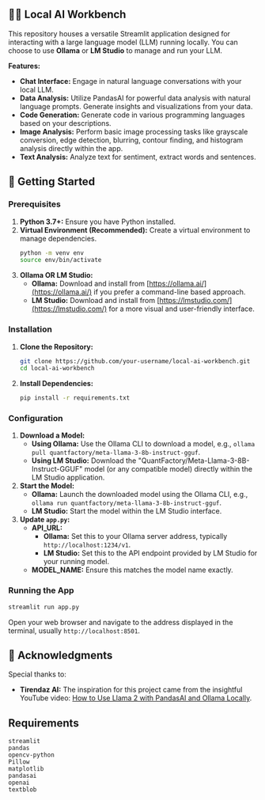 ## 🦙💡 Local AI Workbench

This repository houses a versatile Streamlit application designed for interacting with a large language model (LLM) running locally. You can choose to use **Ollama** or **LM Studio** to manage and run your LLM.

**Features:**

- **Chat Interface:** Engage in natural language conversations with your local LLM.
- **Data Analysis:** Utilize PandasAI for powerful data analysis with natural language prompts. Generate insights and visualizations from your data.
- **Code Generation:** Generate code in various programming languages based on your descriptions. 
- **Image Analysis:** Perform basic image processing tasks like grayscale conversion, edge detection, blurring, contour finding, and histogram analysis directly within the app.
- **Text Analysis:** Analyze text for sentiment, extract words and sentences.

## 🚀 Getting Started

### Prerequisites

1. **Python 3.7+:** Ensure you have Python installed.
2. **Virtual Environment (Recommended):** Create a virtual environment to manage dependencies.
   ```bash
   python -m venv env
   source env/bin/activate 
   ```
3. **Ollama OR LM Studio:**
   - **Ollama:** Download and install from [https://ollama.ai/](https://ollama.ai/) if you prefer a command-line based approach.
   - **LM Studio:** Download and install from [https://lmstudio.com/](https://lmstudio.com/) for a more visual and user-friendly interface.

### Installation

1. **Clone the Repository:**
   ```bash
   git clone https://github.com/your-username/local-ai-workbench.git
   cd local-ai-workbench
   ```
2. **Install Dependencies:**
   ```bash
   pip install -r requirements.txt
   ```

### Configuration

1. **Download a Model:**  
   - **Using Ollama:** Use the Ollama CLI to download a model, e.g., `ollama pull quantfactory/meta-llama-3-8b-instruct-gguf`.
   - **Using LM Studio:** Download the "QuantFactory/Meta-Llama-3-8B-Instruct-GGUF" model (or any compatible model) directly within the LM Studio application. 
2. **Start the Model:** 
   - **Ollama:** Launch the downloaded model using the Ollama CLI, e.g., `ollama run quantfactory/meta-llama-3-8b-instruct-gguf`.
   - **LM Studio:** Start the model within the LM Studio interface. 
3. **Update `app.py`:**
   - **API_URL:** 
      - **Ollama:** Set this to your Ollama server address, typically `http://localhost:1234/v1`.
      - **LM Studio:** Set this to the API endpoint provided by LM Studio for your running model.
   - **MODEL_NAME:** Ensure this matches the model name exactly.

### Running the App

```bash
streamlit run app.py
```

Open your web browser and navigate to the address displayed in the terminal, usually `http://localhost:8501`.

## 🙏 Acknowledgments

Special thanks to:

- **Tirendaz AI:** The inspiration for this project came from the insightful YouTube video: [How to Use Llama 2 with PandasAI and Ollama Locally](https://youtu.be/_dDaNgBDoHY?si=QeSwphhbrVtQE_cU). 


## Requirements 

```
streamlit
pandas
opencv-python
Pillow
matplotlib
pandasai
openai
textblob
```

